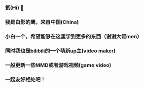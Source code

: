 ### 氦(Hi) 👋
###   我是白影的鹰，来自中国(China)
###     小白一个，希望能够在这里学到更多的东西（谢谢大佬men）
###   同时我也是bilibili的一个萌新up主(video maker)
###     一般更新一些MMD或者游戏视频(game video)
###   一起友好相处吧！

<!--
**whiteshadoweagle/whiteshadoweagle** is a ✨ _special_ ✨ repository because its `README.md` (this file) appears on your GitHub profile.

Here are some ideas to get you started:

- 🔭 I’m currently working on ...
- 🌱 I’m currently learning ...
- 👯 I’m looking to collaborate on ...
- 🤔 I’m looking for help with ...
- 💬 Ask me about ...
- 📫 How to reach me: ...
- 😄 Pronouns: ...
- ⚡ Fun fact: ...
-->
